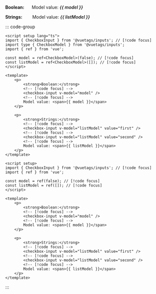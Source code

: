 <script setup lang="ts">
import { CheckboxInput } from '@vuetags/inputs';
import type { CheckboxModel } from '@vuetags/inputs';
import { ref } from 'vue';

const model = ref<CheckboxModel>(false);
const listModel = ref<CheckboxModel>([]);
</script>

<p class="example-container">
    <strong>Boolean:</strong>
    <checkbox-input v-model="model" class="example-element" />
    <span class="model-value">
        Model value: <span>{{ model }}</span>
    </span>
</p>

<p class="example-container">
    <strong>Strings:</strong>
    <checkbox-input v-model="listModel" value="first" class="example-element" />
    <checkbox-input v-model="listModel" value="second" class="example-element" />
    <span class="model-value">
        Model value: <span>{{ listModel }}</span>
    </span>
</p>

<style lang="postcss" scoped>
.example-container {
    display: flex;
    gap: 1rem;

    .example-element {
        border: 1px solid var(--vp-c-brand-1);
        padding-left: 0.5rem;
        padding-right: 0.5rem;

        &.focused {
            border: 1px solid var(--vp-c-brand-2);
        }
    }

    .model-value {
        span {
            font-weight: 600;
            font-style: italic;
        }
    }
}
</style>

::: code-group

```vue [Typescript]
<script setup lang="ts">
import { CheckboxInput } from '@vuetags/inputs'; // [!code focus]
import type { CheckboxModel } from '@vuetags/inputs';
import { ref } from 'vue';

const model = ref<CheckboxModel>(false); // [!code focus]
const listModel = ref<CheckboxModel>([]); // [!code focus]
</script>

<template>
    <p>
        <strong>Boolean:</strong>
        <!-- [!code focus] -->
        <checkbox-input v-model="model" />
        <!-- [!code focus] -->
        Model value: <span>{{ model }}</span>
    </p>

    <p>
        <strong>Strings:</strong>
        <!-- [!code focus] -->
        <checkbox-input v-model="listModel" value="first" />
        <!-- [!code focus] -->
        <checkbox-input v-model="listModel" value="second" />
        <!-- [!code focus] -->
        Model value: <span>{{ listModel }}</span>
    </p>
</template>
```

```vue [JavaScript]
<script setup>
import { CheckboxInput } from '@vuetags/inputs'; // [!code focus]
import { ref } from 'vue';

const model = ref(false); // [!code focus]
const listModel = ref([]); // [!code focus]
</script>

<template>
    <p>
        <strong>Boolean:</strong>
        <!-- [!code focus] -->
        <checkbox-input v-model="model" />
        <!-- [!code focus] -->
        Model value: <span>{{ model }}</span>
    </p>

    <p>
        <strong>Strings:</strong>
        <!-- [!code focus] -->
        <checkbox-input v-model="listModel" value="first" />
        <!-- [!code focus] -->
        <checkbox-input v-model="listModel" value="second" />
        <!-- [!code focus] -->
        Model value: <span>{{ listModel }}</span>
    </p>
</template>
```

:::
